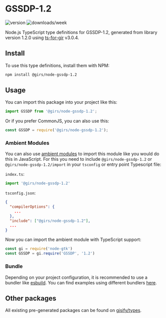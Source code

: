 
# GSSDP-1.2

![version](https://img.shields.io/npm/v/@girs/node-gssdp-1.2)
![downloads/week](https://img.shields.io/npm/dw/@girs/node-gssdp-1.2)


Node.js TypeScript type definitions for GSSDP-1.2, generated from library version 1.2.0 using [ts-for-gir](https://github.com/gjsify/ts-for-gir) v3.0.4.


## Install

To use this type definitions, install them with NPM:
```bash
npm install @girs/node-gssdp-1.2
```

## Usage

You can import this package into your project like this:
```ts
import GSSDP from '@girs/node-gssdp-1.2';
```

Or if you prefer CommonJS, you can also use this:
```ts
const GSSDP = require('@girs/node-gssdp-1.2');
```

### Ambient Modules

You can also use [ambient modules](https://github.com/gjsify/ts-for-gir/tree/main/packages/cli#ambient-modules) to import this module like you would do this in JavaScript.
For this you need to include `@girs/node-gssdp-1.2` or `@girs/node-gssdp-1.2/import` in your `tsconfig` or entry point Typescript file:

`index.ts`:
```ts
import '@girs/node-gssdp-1.2'
```

`tsconfig.json`:
```json
{
  "compilerOptions": {
    ...
  },
  "include": ["@girs/node-gssdp-1.2"],
  ...
}
```

Now you can import the ambient module with TypeScript support: 

```ts
const gi = require('node-gtk')
const GSSDP = gi.require('GSSDP', '1.2')
```


### Bundle

Depending on your project configuration, it is recommended to use a bundler like [esbuild](https://esbuild.github.io/). You can find examples using different bundlers [here](https://github.com/gjsify/ts-for-gir/tree/main/examples).

## Other packages

All existing pre-generated packages can be found on [gjsify/types](https://github.com/gjsify/types).

